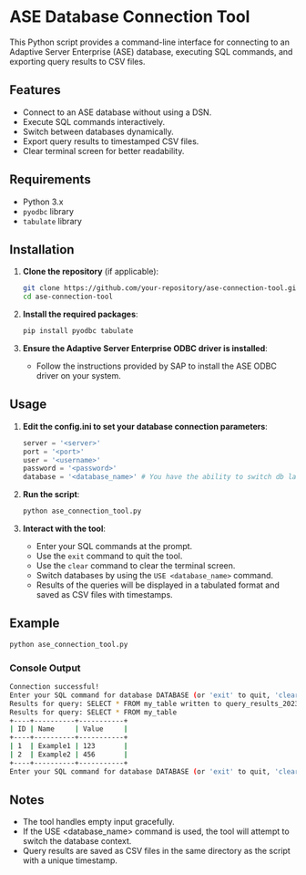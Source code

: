 # ASE Database Connection Tool

This Python script provides a command-line interface for connecting to an Adaptive Server Enterprise (ASE) database, executing SQL commands, and exporting query results to CSV files. 

## Features

- Connect to an ASE database without using a DSN.
- Execute SQL commands interactively.
- Switch between databases dynamically.
- Export query results to timestamped CSV files.
- Clear terminal screen for better readability.

## Requirements

- Python 3.x
- `pyodbc` library
- `tabulate` library

## Installation

1. **Clone the repository** (if applicable):
    ```bash
    git clone https://github.com/your-repository/ase-connection-tool.git
    cd ase-connection-tool
    ```

2. **Install the required packages**:
    ```bash
    pip install pyodbc tabulate
    ```

3. **Ensure the Adaptive Server Enterprise ODBC driver is installed**:
    - Follow the instructions provided by SAP to install the ASE ODBC driver on your system.

## Usage

1. **Edit the config.ini to set your database connection parameters**:
    ```python
    server = '<server>'  
    port = '<port>'
    user = '<username>'
    password = '<password>'
    database = '<database_name>' # You have the ability to switch db later.
    ```

2. **Run the script**:
    ```bash
    python ase_connection_tool.py
    ```

3. **Interact with the tool**:
    - Enter your SQL commands at the prompt.
    - Use the `exit` command to quit the tool.
    - Use the `clear` command to clear the terminal screen.
    - Switch databases by using the `USE <database_name>` command.
    - Results of the queries will be displayed in a tabulated format and saved as CSV files with timestamps.

## Example

```sh
python ase_connection_tool.py
```

### Console Output
```sh
Connection successful!
Enter your SQL command for database DATABASE (or 'exit' to quit, 'clear' to clear screen): SELECT * FROM my_table;
Results for query: SELECT * FROM my_table written to query_results_20230701_123456.csv
Results for query: SELECT * FROM my_table
+----+----------+-----------+
| ID | Name     | Value     |
+----+----------+-----------+
| 1  | Example1 | 123       |
| 2  | Example2 | 456       |
+----+----------+-----------+
Enter your SQL command for database DATABASE (or 'exit' to quit, 'clear' to clear screen):
```

## Notes
- The tool handles empty input gracefully.
- If the USE <database_name> command is used, the tool will attempt to switch the database context.
- Query results are saved as CSV files in the same directory as the script with a unique timestamp.
